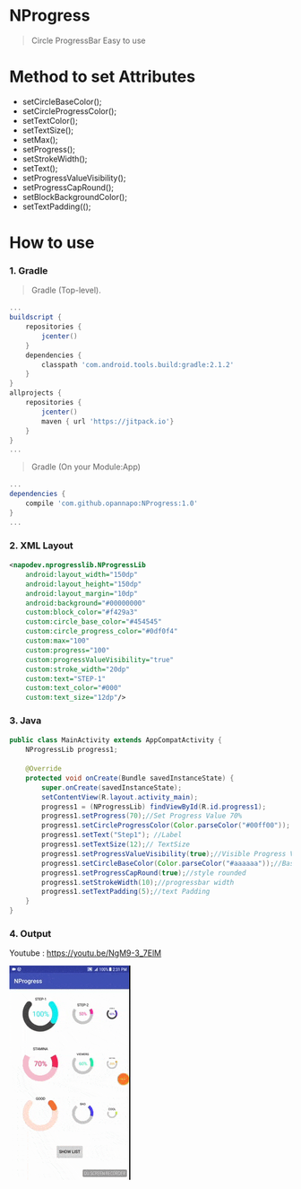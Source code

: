 # NProgress
> Circle ProgressBar
> Easy to use

# Method to set Attributes
- setCircleBaseColor();
- setCircleProgressColor();
- setTextColor();
- setTextSize();
- setMax();
- setProgress();
- setStrokeWidth();
- setText();
- setProgressValueVisibility();
- setProgressCapRound();
- setBlockBackgroundColor();
- setTextPadding(();
  
# How to use

### 1. Gradle 
>Gradle (Top-level).

```gradle
...
buildscript {
    repositories {
        jcenter() 
    }
    dependencies {
        classpath 'com.android.tools.build:gradle:2.1.2'
    }
}
allprojects {
    repositories {
        jcenter()
        maven { url 'https://jitpack.io'}
    }
}
...
```


>Gradle (On your Module:App)

```gradle
...
dependencies {
    compile 'com.github.opannapo:NProgress:1.0'
} 
...
```

### 2. XML Layout
```xml
<napodev.nprogresslib.NProgressLib
    android:layout_width="150dp"
    android:layout_height="150dp"
    android:layout_margin="10dp"
    android:background="#00000000"
    custom:block_color="#f429a3"
    custom:circle_base_color="#454545"
    custom:circle_progress_color="#0df0f4"
    custom:max="100"
    custom:progress="100"
    custom:progressValueVisibility="true"
    custom:stroke_width="20dp"
    custom:text="STEP-1"
    custom:text_color="#000"
    custom:text_size="12dp"/>
```

### 3. Java
```Java
public class MainActivity extends AppCompatActivity { 
    NProgressLib progress1; 

    @Override
    protected void onCreate(Bundle savedInstanceState) {
        super.onCreate(savedInstanceState);
        setContentView(R.layout.activity_main);
        progress1 = (NProgressLib) findViewById(R.id.progress1);
        progress1.setProgress(70);//Set Progress Value 70%
        progress1.setCircleProgressColor(Color.parseColor("#00ff00")); // Progress COlor
        progress1.setText("Step1"); //Label
        progress1.setTextSize(12);// TextSize
        progress1.setProgressValueVisibility(true);//Visible Progress Value on Center Frame
        progress1.setCircleBaseColor(Color.parseColor("#aaaaaa"));//Base Progress Color
        progress1.setProgressCapRound(true);//style rounded
        progress1.setStrokeWidth(10);//progressbar width
        progress1.setTextPadding(5);//text Padding
    }
}
``` 


### 4. Output
Youtube : https://youtu.be/NgM9-3_7ElM

![Alt text](https://github.com/opannapo/OutputPreviewAssets/blob/master/NProgress/out.gif "Output")
